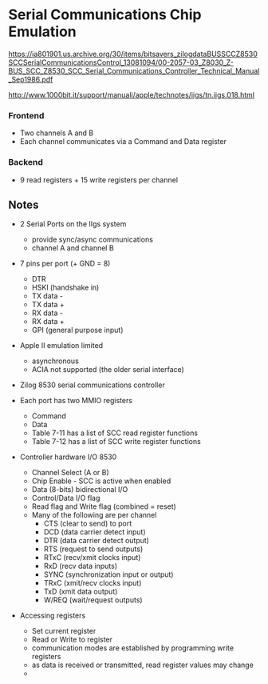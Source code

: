 # Serial Communications Chip Emulation

https://ia801901.us.archive.org/30/items/bitsavers_zilogdataBUSSCCZ8530SCCSerialCommunicationsControl_13081094/00-2057-03_Z8030_Z-BUS_SCC_Z8530_SCC_Serial_Communications_Controller_Technical_Manual_Sep1986.pdf

http://www.1000bit.it/support/manuali/apple/technotes/iigs/tn.iigs.018.html



### Frontend
* Two channels A and B
* Each channel communicates via a Command and Data register

### Backend
* 9 read registers + 15 write registers per channel


## Notes

* 2 Serial Ports on the IIgs system
  * provide sync/async communications
  * channel A and channel B
* 7 pins per port (+ GND = 8)
  * DTR
  * HSKI (handshake in)
  * TX data -
  * TX data +
  * RX data -
  * RX data +
  * GPI (general purpose input)
* Apple II emulation limited
  * asynchronous
  * ACIA not supported (the older serial interface)
* Zilog 8530 serial communications controller
* Each port has two MMIO registers
  * Command
  * Data
  * Table 7-11 has a list of SCC read register functions
  * Table 7-12 has a list of SCC write register functions
* Controller hardware I/O 8530
  * Channel Select (A or B)
  * Chip Enable - SCC is active when enabled
  * Data (8-bits) bidirectional I/O
  * Control/Data I/O flag
  * Read flag and Write flag (combined = reset)
  * Many of the following are per channel
    * CTS (clear to send) to port
    * DCD (data carrier detect input)
    * DTR (data carrier detect output)
    * RTS (request to send outputs)
    * RTxC (recv/xmit clocks input)
    * RxD (recv data inputs)
    * SYNC (synchronization input or output)
    * TRxC (xmit/recv clocks input)
    * TxD (xmit data output)
    * W/REQ (wait/request outputs)

* Accessing registers
  * Set current register
  * Read or Write to register
  * communication modes are established by programming write registers
  * as data is received or transmitted, read register values may change
  *